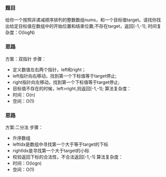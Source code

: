 ### 题目
给你一个按照非递减顺序排列的整数数组nums，和一个目标值target。请找你找出给定目标值在数组中的开始位置和结束位置;不存在target，返回[-1,-1];
时间复杂度：O(logN)

### 思路
方案：双指针
步骤：
- 定义数值左右两个指针，left和right；
- left指针向右移动，找到第一个下标值等于target停止;
- right指针向左移动，找到第一个下标值等于target停止;
- 目标值不存在的时候，left>right,则返回[-1,-1];
算法复杂度：
- 时间：O(n)
- 空间：O(1)

### 思路
方案:二分法
步骤：
- 升序数组
- leftIdx是数组中寻找第一个大于等于target的下标
- rightIdx是寻找第一个大于target的小标
- 校验返回下标的合法性，不合法返回[-1,-1]
算法复杂度：
- 时间：O(logn)
- 空间：O(1)